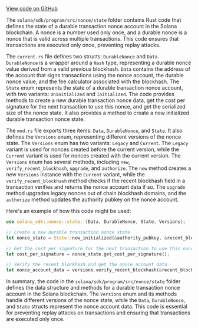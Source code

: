 [View code on GitHub](https://github.com/solana-labs/solana/tree/master/na/sdk/program/src/nonce/state)

The `solana/sdk/program/src/nonce/state` folder contains Rust code that defines the state of a durable transaction nonce account in the Solana blockchain. A nonce is a number used only once, and a durable nonce is a nonce that is valid across multiple transactions. This code ensures that transactions are executed only once, preventing replay attacks.

The `current.rs` file defines two structs: `DurableNonce` and `Data`. `DurableNonce` is a wrapper around a `Hash` type, representing a durable nonce value derived from a valid previous blockhash. `Data` contains the address of the account that signs transactions using the nonce account, the durable nonce value, and the fee calculator associated with the blockhash. The `State` enum represents the state of a durable transaction nonce account, with two variants: `Uninitialized` and `Initialized`. The code provides methods to create a new durable transaction nonce data, get the cost per signature for the next transaction to use this nonce, and get the serialized size of the nonce state. It also provides a method to create a new initialized durable transaction nonce state.

The `mod.rs` file exports three items: `Data`, `DurableNonce`, and `State`. It also defines the `Versions` enum, representing different versions of the nonce state. The `Versions` enum has two variants: `Legacy` and `Current`. The `Legacy` variant is used for nonces created before the current version, while the `Current` variant is used for nonces created with the current version. The `Versions` enum has several methods, including `new`, `verify_recent_blockhash`, `upgrade`, and `authorize`. The `new` method creates a new `Versions` instance with the `Current` variant, while the `verify_recent_blockhash` method checks if the recent blockhash field in a transaction verifies and returns the nonce account data if so. The `upgrade` method upgrades legacy nonces out of chain blockhash domains, and the `authorize` method updates the authority pubkey on the nonce account.

Here's an example of how this code might be used:

```rust
use solana_sdk::nonce::state::{Data, DurableNonce, State, Versions};

// Create a new durable transaction nonce state
let nonce_state = State::new_initialized(&authority_pubkey, &recent_blockhash, &fee_calculator);

// Get the cost per signature for the next transaction to use this nonce
let cost_per_signature = nonce_state.get_cost_per_signature();

// Verify the recent blockhash and get the nonce account data
let nonce_account_data = versions.verify_recent_blockhash(&recent_blockhash);
```

In summary, the code in the `solana/sdk/program/src/nonce/state` folder defines the data structure and methods for a durable transaction nonce account in the Solana blockchain. The `Versions` enum and its methods handle different versions of the nonce state, while the `Data`, `DurableNonce`, and `State` structs represent the nonce account data. This code is essential for preventing replay attacks on transactions and ensuring that transactions are executed only once.
